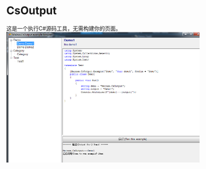 # CsOutput
这是一个执行C#源码工具，无需构建你的页面。
![one](https://raw.githubusercontent.com/mainxx/CsOutput/master/img/2.png)
